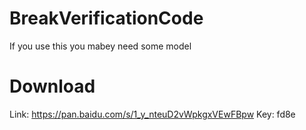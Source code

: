 # BreakVerificationCode
If you use this you mabey need some model

# Download
Link: https://pan.baidu.com/s/1_y_nteuD2vWpkgxVEwFBpw Key: fd8e
